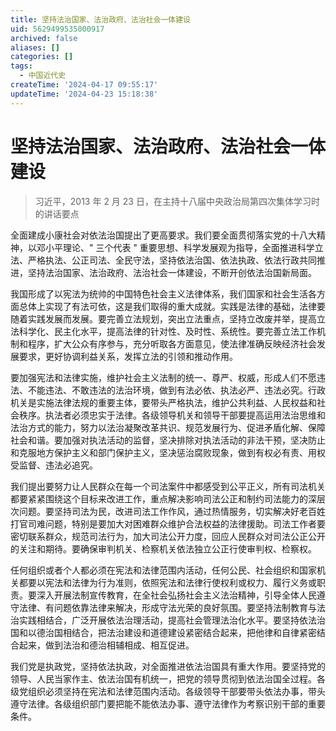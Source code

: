 ```yaml
---
title: 坚持法治国家、法治政府、法治社会一体建设
uid: 5629499535000917
archived: false
aliases: []
categories: []
tags:
  - 中国近代史
createTime: '2024-04-17 09:55:17'
updateTime: '2024-04-23 15:18:38'
---
```


# 坚持法治国家、法治政府、法治社会一体建设

> 习近平，2013 年 2 月 23 日，在主持十八届中央政治局第四次集体学习时的讲话要点

全面建成小康社会对依法治国提出了更高要求。我们要全面贯彻落实党的十八大精神，以邓小平理论、" 三个代表 " 重要思想、科学发展观为指导，全面推进科学立法、严格执法、公正司法、全民守法，坚持依法治国、依法执政、依法行政共同推进，坚持法治国家、法治政府、法治社会一体建设，不断开创依法治国新局面。

我国形成了以宪法为统帅的中国特色社会主义法律体系，我们国家和社会生活各方面总体上实现了有法可依，这是我们取得的重大成就。实践是法律的基础，法律要随着实践发展而发展。要完善立法规划，突出立法重点，坚持立改废并举，提高立法科学化、民主化水平，提高法律的针对性、及时性、系统性。要完善立法工作机制和程序，扩大公众有序参与，充分听取各方面意见，使法律准确反映经济社会发展要求，更好协调利益关系，发挥立法的引领和推动作用。

要加强宪法和法律实施，维护社会主义法制的统一、尊严、权威，形成人们不愿违法、不能违法、不敢违法的法治环境，做到有法必依、执法必严、违法必究。行政机关是实施法律法规的重要主体，要带头严格执法，维护公共利益、人民权益和社会秩序。执法者必须忠实于法律。各级领导机关和领导干部要提高运用法治思维和法治方式的能力，努力以法治凝聚改革共识、规范发展行为、促进矛盾化解、保障社会和谐。要加强对执法活动的监督，坚决排除对执法活动的非法干预，坚决防止和克服地方保护主义和部门保护主义，坚决惩治腐败现象，做到有权必有责、用权受监督、违法必追究。

我们提出要努力让人民群众在每一个司法案件中都感受到公平正义，所有司法机关都要紧紧围绕这个目标来改进工作，重点解决影响司法公正和制约司法能力的深层次问题。要坚持司法为民，改进司法工作作风，通过热情服务，切实解决好老百姓打官司难问题，特别是要加大对困难群众维护合法权益的法律援助。司法工作者要密切联系群众，规范司法行为，加大司法公开力度，回应人民群众对司法公正公开的关注和期待。要确保审判机关、检察机关依法独立公正行使审判权、检察权。

任何组织或者个人都必须在宪法和法律范围内活动，任何公民、社会组织和国家机关都要以宪法和法律为行为准则，依照宪法和法律行使权利或权力、履行义务或职责。要深入开展法制宣传教育，在全社会弘扬社会主义法治精神，引导全体人民遵守法律、有问题依靠法律来解决，形成守法光荣的良好氛围。要坚持法制教育与法治实践相结合，广泛开展依法治理活动，提高社会管理法治化水平。要坚持依法治国和以德治国相结合，把法治建设和道德建设紧密结合起来，把他律和自律紧密结合起来，做到法治和德治相辅相成、相互促进。

我们党是执政党，坚持依法执政，对全面推进依法治国具有重大作用。要坚持党的领导、人民当家作主、依法治国有机统一，把党的领导贯彻到依法治国全过程。各级党组织必须坚持在宪法和法律范围内活动。各级领导干部要带头依法办事，带头遵守法律。各级组织部门要把能不能依法办事、遵守法律作为考察识别干部的重要条件。
